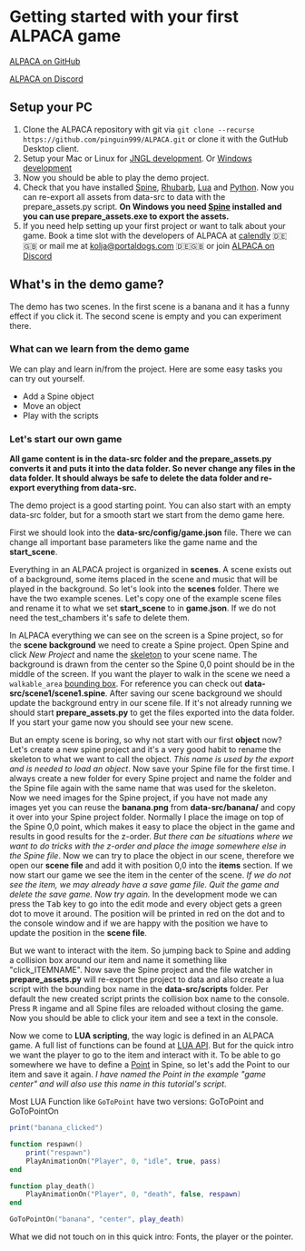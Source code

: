 # Getting started with your first ALPACA game

[ALPACA on GitHub](https://github.com/pinguin999/ALPACA)

[ALPACA on Discord](https://discord.gg/zWdnq6UJ79)

## Setup your PC

1. Clone the ALPACA repository with git via `git clone --recurse https://github.com/pinguin999/ALPACA.git` or clone it with the GutHub Desktop client.
2. Setup your Mac or Linux for [JNGL development](https://github.com/jhasse/jngl). Or [Windows development](https://github.com/jhasse/jngl-starter)
3. Now you should be able to play the demo project.
4. Check that you have installed [Spine](http://de.esotericsoftware.com/), [Rhubarb](https://github.com/DanielSWolf/rhubarb-lip-sync/releases), [Lua](https://github.com/rjpcomputing/luaforwindows) and [Python](https://www.python.org/downloads/). Now you can re-export all assets from data-src to data with the prepare_assets.py script. **On Windows you need [Spine](http://de.esotericsoftware.com/) installed and you can use prepare_assets.exe to export the assets.**
5. If you need help setting up your first project or want to talk about your game.
Book a time slot with the developers of ALPACA at [calendly](https://calendly.com/pinguin999/pac-indie-game-development) 🇩🇪🇬🇧
or mail me at [kolja@portaldogs.com](mailto:kolja@portaldogs.com) 🇩🇪🇬🇧 or join [ALPACA on Discord](https://discord.gg/zWdnq6UJ79)

## What's in the demo game?

The demo has two scenes. In the first scene is a banana and it has a funny effect if you click it.
The second scene is empty and you can experiment there.

### What can we learn from the demo game

We can play and learn in/from the project. Here are some easy tasks you can try out yourself.

- Add a Spine object
- Move an object
- Play with the scripts

### Let's start our own game

**All game content is in the data-src folder and the prepare_assets.py converts it and puts it into the data folder. So never change any files in the data folder. It should always be safe to delete the data folder and re-export everything from data-src.**

The demo project is a good starting point. You can also start with an empty data-src folder, but for a smooth start we start from the demo game here.

First we should look into the **data-src/config/game.json** file. There we can change all important base parameters like the game name and the **start_scene**.

Everything in an ALPACA project is organized in **scenes**. A scene exists out of a background, some items placed in the scene and music that will be played in the background. So let's look into the  **scenes** folder. There we have the two example scenes. Let's copy one of the example scene files and rename it to what we set **start_scene** to in **game.json**. If we do not need the test_chambers it's safe to delete them.

In ALPACA everything we can see on the screen is a Spine project, so for the **scene background** we need to create a Spine project. Open Spine and click *New Project* and name the [skeleton](http://esotericsoftware.com/spine-skeletons#Skeletons) to your scene name. The background is drawn from the center so the Spine 0,0 point should be in the middle of the screen. If you want the player to walk in the scene we need a `walkable_area` [bounding box](http://esotericsoftware.com/spine-bounding-boxes). For reference you can check out **data-src/scene1/scene1.spine**. After saving our scene background we should update the background entry in our scene file. If it's not already running we should start **prepare_assets.py** to get the files exported into the data folder. If you start your game now you should see your new scene.

But an empty scene is boring, so why not start with our first **object** now? Let's create a new spine project and it's a very good habit to rename the skeleton to what we want to call the object. *This name is used by the export and is needed to load an object*. Now save your Spine file for the first time. I always create a new folder for every Spine project and name the folder and the Spine file again with the same name that was used for the skeleton. Now we need images for the Spine project, if you have not made any images yet you can reuse the **banana.png** from **data-src/banana/** and copy it over into your Spine project folder.
Normally I place the image on top of the Spine 0,0 point, which makes it easy to place the object in the game and results in good results for the z-order. *But there can be situations where we want to do tricks with the z-order and place the image somewhere else in the Spine file*. Now we can try to place the object in our scene, therefore we open our **scene file** and add it with position 0,0 into the **items** section. If we now start our game we see the item in the center of the scene. *If we do not see the item, we may already have a save game file. Quit the game and delete the save game. Now try again.*
In the development mode we can press the <kbd>Tab</kbd> key to go into the edit mode and every object gets a green dot to move it around. The position will be printed in red on the dot and to the console window and if we are happy with the position we have to update the position in the **scene file**.

But we want to interact with the item. So jumping back to Spine and adding a collision box around our item and name it something like "click_ITEMNAME". Now save the Spine project and the file watcher in **prepare_assets.py** will re-export the project to data and also create a lua script with the bounding box name in the **data-src/scripts** folder. Per default the new created script prints the collision box name to the console. Press <kbd>R</kbd> ingame and all Spine files are reloaded without closing the game. Now you should be able to click your item and see a text in the console.

Now we come to **LUA scripting**, the way logic is defined in an ALPACA game. A full list of functions can be found at [LUA API](lua.md). But for the quick intro we want the player to go to the item and interact with it. To be able to go somewhere we have to define a [Point](http://esotericsoftware.com/spine-points) in Spine, so let's add the Point to our item and save it again. *I have named the Point in the example "game center" and will also use this name in this tutorial's script*.

Most LUA Function like `GoToPoint` have two versions: GoToPoint and GoToPointOn

```lua
print("banana_clicked")

function respawn()
    print("respawn")
    PlayAnimationOn("Player", 0, "idle", true, pass)
end

function play_death()
    PlayAnimationOn("Player", 0, "death", false, respawn)
end

GoToPointOn("banana", "center", play_death)
```

What we did not touch on in this quick intro: Fonts, the player or the pointer.
